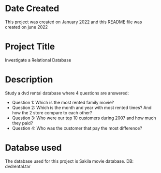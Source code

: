 # Date Created

This project was created on January 2022 and
this README file was created on june 2022

# Project Title

Investigate a Relational Database

# Description

Study a dvd rental database where 4 questions are answered:
- Question 1: Which is the most rented family movie?
- Question 2: Which is the month and year with most rented times? And how the 2 store compare to each other?
- Question 3: Who were our top 10 customers during 2007 and how much they paid?
- Question 4: Who was the customer that pay the most difference?

# Databse used

The database used for this project is Sakila movie database. DB: dvdrental.tar
